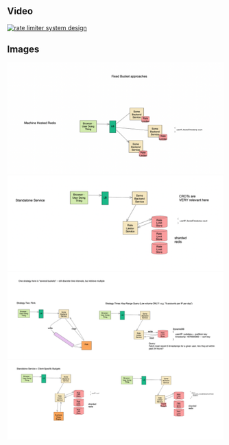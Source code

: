 

## Video

[![rate limiter system design](https://img.youtube.com/vi/NvQXO7tleDI/hqdefault.jpg)](https://www.youtube.com/watch?v=NvQXO7tleDI)


## Images

<img src="images/1_pic1.png" alt="rate limiter system design">

<img src="images/2_pic2.png" alt="rate limiter system design">

<img src="images/3_pic3.png" alt="rate limiter system design">

<img src="images/4_pic4.png" alt="rate limiter system design">

